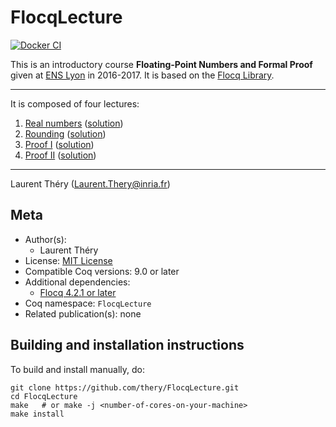 <!---
This file was generated from `meta.yml`, please do not edit manually.
Follow the instructions on https://github.com/coq-community/templates to regenerate.
--->
# FlocqLecture

[![Docker CI][docker-action-shield]][docker-action-link]

[docker-action-shield]: https://github.com/thery/FlocqLecture/actions/workflows/docker-action.yml/badge.svg?branch=master
[docker-action-link]: https://github.com/thery/FlocqLecture/actions/workflows/docker-action.yml




This is an introductory course **Floating-Point Numbers and Formal Proof**
given at [ENS Lyon](http://www.ens-lyon.fr/LIP/) in 2016-2017.
It is based on the [Flocq Library](http://flocq.gforge.inria.fr/). 

----
It is composed of four lectures:

1. [Real numbers](./lecture1.v) ([solution](./lecture1_solution.v))
2. [Rounding](./lecture2.v) ([solution](./lecture2_solution.v))
3. [Proof I](./lecture3.v) ([solution](./lecture3_solution.v))
4. [Proof II](./lecture3.v) ([solution](./lecture4_solution.v))

----
Laurent Théry (Laurent.Thery@inria.fr)

## Meta

- Author(s):
  - Laurent Théry
- License: [MIT License](LICENSE)
- Compatible Coq versions: 9.0 or later
- Additional dependencies:
  - [Flocq 4.2.1 or later](https://gitlab.inria.fr/flocq/flocq.git)
- Coq namespace: `FlocqLecture`
- Related publication(s): none

## Building and installation instructions

To build and install manually, do:

``` shell
git clone https://github.com/thery/FlocqLecture.git
cd FlocqLecture
make   # or make -j <number-of-cores-on-your-machine> 
make install
```



